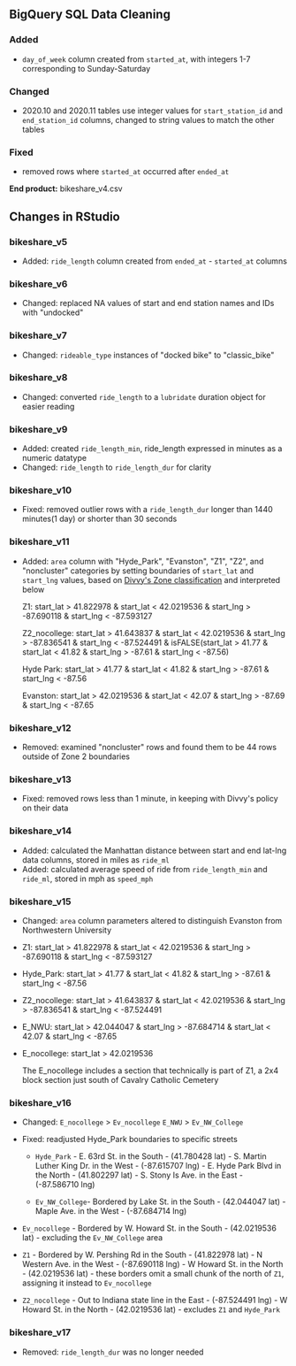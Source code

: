 ## BigQuery SQL Data Cleaning

###  Added
* `day_of_week` column created from `started_at`, with integers 1-7 corresponding to Sunday-Saturday

###  Changed
* 2020.10 and 2020.11 tables use integer values for `start_station_id` and `end_station_id` columns, changed to string values to match the other tables

###  Fixed
* removed rows where `started_at` occurred after `ended_at`



**End product:** bikeshare_v4.csv



## Changes in RStudio

### bikeshare_v5
* Added: `ride_length` column created from `ended_at` - `started_at` columns

### bikeshare_v6
* Changed: replaced NA values of start and end station names and IDs with "undocked"

### bikeshare_v7
* Changed: `rideable_type` instances of "docked bike" to "classic_bike"

### bikeshare_v8
* Changed: converted `ride_length` to a `lubridate` duration object for easier reading

### bikeshare_v9
* Added: created `ride_length_min`, ride_length expressed in minutes as a numeric datatype
* Changed: `ride_length` to `ride_length_dur` for clarity

### bikeshare_v10
* Fixed: removed outlier rows with a `ride_length_dur` longer than 1440 minutes(1 day) or shorter than 30 seconds

### bikeshare_v11
* Added: `area` column with "Hyde_Park", "Evanston", "Z1", "Z2", and "noncluster" categories by setting boundaries of  `start_lat` and `start_lng` values, based on [Divvy's Zone classification](https://account.divvybikes.com/map) and interpreted below

   Z1:  start_lat > 41.822978 & start_lat < 42.0219536 & start_lng > -87.690118 & start_lng < -87.593127
   
   Z2_nocollege:   start_lat > 41.643837 & start_lat < 42.0219536 & start_lng > -87.836541 & start_lng < -87.524491 & isFALSE(start_lat > 41.77 & start_lat < 41.82 & start_lng > -87.61 & start_lng < -87.56)
   
   Hyde Park: start_lat > 41.77 & start_lat < 41.82 & start_lng > -87.61 & start_lng < -87.56
   
   Evanston:  start_lat > 42.0219536 & start_lat < 42.07 & start_lng > -87.69 & start_lng < -87.65
                  


### bikeshare_v12
* Removed: examined "noncluster" rows and found them to be 44 rows outside of Zone 2 boundaries

### bikeshare_v13
* Fixed: removed rows less than 1 minute, in keeping with Divvy's policy on their data

### bikeshare_v14
* Added: calculated the Manhattan distance between start and end lat-lng data columns, stored in miles as `ride_ml`
* Added: calculated average speed of ride  from `ride_length_min` and `ride_ml`, stored in mph as `speed_mph`

### bikeshare_v15
* Changed: `area` column parameters altered to distinguish Evanston from Northwestern University

 * Z1: start_lat > 41.822978 & start_lat < 42.0219536 & start_lng > -87.690118 & start_lng < -87.593127
   
 * Hyde_Park: start_lat > 41.77 & start_lat < 41.82 & start_lng > -87.61 & start_lng < -87.56
   
 * Z2_nocollege: start_lat > 41.643837 & start_lat < 42.0219536 & start_lng > -87.836541 & start_lng < -87.524491
   
 * E_NWU: start_lat > 42.044047 & start_lng > -87.684714 & start_lat < 42.07 & start_lng < -87.65
   
 * E_nocollege: start_lat > 42.0219536
                 
    The E_nocollege includes a section that technically is part of Z1, a 2x4 block section just south of Cavalry Catholic Cemetery

### bikeshare_v16
* Changed: `E_nocollege` > `Ev_nocollege`
           `E_NWU` > `Ev_NW_College`
* Fixed: readjusted Hyde_Park boundaries to specific streets
  * `Hyde_Park`    - E. 63rd St. in the South - (41.780428 lat)
                   - S. Martin Luther King Dr. in the West - (-87.615707 lng)
                   - E. Hyde Park Blvd in the North - (41.802297 lat)
                   - S. Stony Is Ave. in the East - (-87.586710 lng)
                 
  * `Ev_NW_College`- Bordered by Lake St. in the South - (42.044047 lat)
                   - Maple Ave. in the West - (-87.684714 lng)
               
 * `Ev_nocollege`  - Bordered by W. Howard St. in the South - (42.0219536 lat)
                   - excluding the `Ev_NW_College` area
                   
 * `Z1`            - Bordered by W. Pershing Rd in the South - (41.822978 lat)
                   - N Western Ave. in the West - (-87.690118 lng)
                   - W Howard St. in the North - (42.0219536 lat)
                   - these borders omit a small chunk of the north of `Z1`, 
                      assigning it instead to `Ev_nocollege`
                      
 * `Z2_nocollege`  - Out to Indiana state line in the East - (-87.524491 lng)
                   - W Howard St. in the North - (42.0219536 lat)
                   - excludes `Z1` and `Hyde_Park`

### bikeshare_v17
* Removed: `ride_length_dur` was no longer needed 
